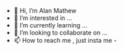 - 👋 Hi, I’m Alan Mathew
- 👀 I’m interested in ...
- 🌱 I’m currently learning ...
- 💞️ I’m looking to collaborate on ...
- 📫 How to reach me , just insta me - 

<!---
alanmathew17082007/alanmathew17082007 is a ✨ special ✨ repository because its `README.md` (this file) appears on your GitHub profile.
You can click the Preview link to take a look at your changes.
--->
